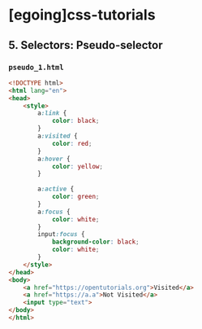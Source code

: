 # [egoing]css-tutorials

## 5. Selectors: Pseudo-selector
### `pseudo_1.html`
```html
<!DOCTYPE html>
<html lang="en">
<head>
	<style>
		a:link {
			color: black;
		}
		a:visited {
			color: red;
		}
		a:hover {
			color: yellow;
		}
		
		a:active {
			color: green;
		}
		a:focus {
			color: white;
		}
		input:focus {
			background-color: black;
			color: white;
		}
	</style>
</head>
<body>
	<a href="https://opentutorials.org">Visited</a>
	<a href="https://a.a">Not Visited</a>
	<input type="text">
</body>
</html>
```